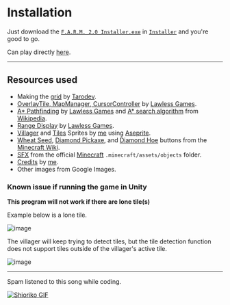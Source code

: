 # Installation
Just download the [`F.A.R.M. 2.0 Installer.exe`](https://github.com/naixsu/CMSC170/blob/main/Installer/F.A.R.M.%202.0%20Installer.exe) in [`Installer`](https://github.com/naixsu/CMSC170/tree/main/Installer) and you're good to go.

Can play directly [here](https://naixsu.itch.io/farmweb?secret=iAtMvgT5f83GHET88mrWD8RbyM).

---

## Resources used
- Making the [grid](https://www.youtube.com/watch?v=kkAjpQAM-jE) by [Tarodev](https://www.youtube.com/@Tarodev).
- [OverlayTile, MapManager, CursorController](https://www.youtube.com/watch?v=riLtglHwoYw) by [Lawless Games](https://www.youtube.com/@lawlessgames3844).
- [A* Pathfinding](https://www.youtube.com/@lawlessgames3844) by [Lawless Games](https://www.youtube.com/@lawlessgames3844) and [A* search algorithm](https://en.wikipedia.org/wiki/A*_search_algorithm) from [Wikipedia](https://en.wikipedia.org/wiki/Main_Page).
- [Range Display](https://www.youtube.com/watch?v=3cZ0tBuzlZs) by [Lawless Games](https://www.youtube.com/@lawlessgames3844).
- [Villager](https://github.com/naixsu/CMSC170/blob/main/AI/Assets/Sprites/Villager.png) and [Tiles](https://github.com/naixsu/CMSC170/tree/main/AI/Assets/Sprites/Tiles) Sprites by [me](https://github.com/naixsu) using [Aseprite](https://www.aseprite.org/).
- [Wheat Seed](https://github.com/naixsu/CMSC170/blob/main/AI/Assets/Sprites/Buttons/WheatSeeds.png), [Diamond Pickaxe](https://github.com/naixsu/CMSC170/blob/main/AI/Assets/Sprites/Buttons/DPickMC.png), and [Diamond Hoe](https://github.com/naixsu/CMSC170/blob/main/AI/Assets/Sprites/Buttons/DHoeMC.png) buttons from the [Minecraft Wiki](https://minecraft.fandom.com/wiki/Minecraft_Wiki).
- [SFX](https://github.com/naixsu/CMSC170/tree/main/AI/Assets/Audio) from the official [Minecraft](https://www.minecraft.net/en-us) `.minecraft/assets/objects` folder.
- [Credits](https://github.com/naixsu/CMSC170/blob/main/AI/Assets/Sprites/credits.png) by [me](https://github.com/naixsu).
- Other images from Google Images.


### Known issue if running the game in Unity

**This program will not work if there are lone tile(s)**

Example below is a lone tile.

![image](https://user-images.githubusercontent.com/95230510/232351740-d8bbd79a-bdd4-445d-8a9f-11a877b7db61.png)

The villager will keep trying to detect tiles, but the tile detection function does not support tiles outside of the villager's active tile.

![image](https://user-images.githubusercontent.com/95230510/232351959-88484cd7-7ae7-477a-9bb6-f2bf21f8cfc6.png)


---


Spam listened to this song while coding.


<a href="https://www.youtube.com/watch?v=BctS652B2-g" target="_blank">
  <img src="https://user-images.githubusercontent.com/95230510/232323536-810c0753-f2fb-4dbf-8b19-ab5385d72af5.gif" alt="Shioriko GIF">
</a>
